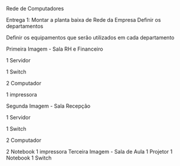Rede de Computadores

Entrega 1: Montar a planta baixa de Rede da Empresa
Definir os departamentos

 

Definir os equipamentos que serão utilizados em cada departamento

Primeira Imagem -  Sala RH e Financeiro 

 1 Servidor
 
 1 Switch 
 
 2 Computador
 
 1 impressora  
 
Segunda Imagem - Sala Recepção

 1 Servidor
 
 1 Switch
 
 2 Computador
 
 2 Notebook
 1 impressora
 Terceira Imagem -  Sala de Aula
1 Projetor 
1 Notebook
1 Switch
